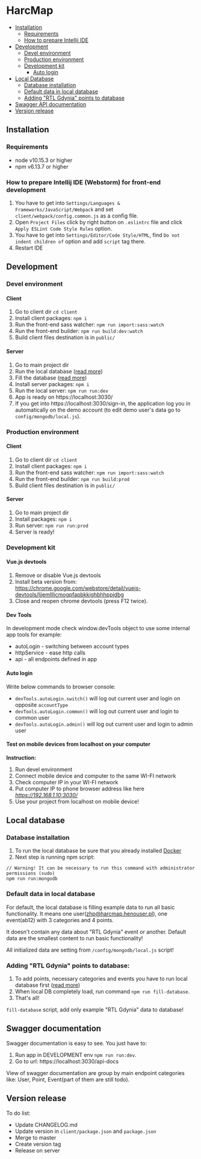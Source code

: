 # HarcMap

- [Installation](#installation)
   - [Requirements](#requirements)
   - [How to prepare Intellij IDE](#how-to-prepare-intellij-ide-webstorm--phpstorm-for-front-end-development)
- [Development](#development)
   - [Devel environment](#devel-environment)
   - [Production environment](#production-environment)
   - [Development kit](#development-kit)
      - [Auto login](#auto-login)
- [Local Database](#local-database)
   - [Database installation](#database-installation)
   - [Default data in local database](#default-data-in-local-database)
   - [Adding "RTL Gdynia" points to database](#adding-rtl-gdynia-points-to-database)
- [Swagger API documentation](#swagger-documentation)
- [Version release](#version-release)



## Installation

### Requirements
- node v10.15.3 or higher
- npm v6.13.7 or higher

### How to prepare Intellij IDE (Webstorm) for front-end development
1. You have to get into `Settings/Languages & Frameworks/JavaScript/Webpack` and set `client/webpack/config.common.js` as a config file.
2. Open `Project Files` click by right button on `.eslintrc` file and click `Apply ESLint Code Style Rules` option.
3. You have to get into `Settings/Editor/Code Style/HTML`, find `Do not indent children of` option and add `script` tag there.
4. Restart IDE



## Development

### Devel environment

#### Client
1. Go to client dir `cd client`
2. Install client packages: `npm i`
3. Run the front-end sass watcher: `npm run import:sass:watch`
4. Run the front-end builder: `npm run build:dev:watch`
5. Build client files destination is in `public/`
   
#### Server
1. Go to main project dir
2. Run the local database ([read more](#local-database))
3. Fill the database ([read more](#adding-rtl-gdynia-points-to-database))
4. Install server packages: `npm i`
5. Run the local server: `npm run run:dev`
6. App is ready on https://localhost:3030/
7. If you get into https://localhost:3030/sign-in, the application log you in automatically on 
   the demo account (to edit demo user's data go to `config/mongodb/local.js`).


### Production environment

#### Client
1. Go to client dir `cd client`
2. Install client packages: `npm i`
3. Run the front-end sass watcher: `npm run import:sass:watch`
4. Run the front-end builder: `npm run build:prod`
5. Build client files destination is in `public/`

#### Server
1. Go to main project dir
2. Install packages: `npm i`
3. Run server: `npm run run:prod`
4. Server is ready!

### Development kit

#### Vue.js devtools
1. Remove or disable Vue.js devtools
2. Install beta version from: https://chrome.google.com/webstore/detail/vuejs-devtools/ljjemllljcmogpfapbkkighbhhppjdbg
3. Close and reopen chrome devtools (press F12 twice).

#### Dev Tools
In development mode check window.devTools object to use some internal app tools for example:
- autoLogin - switching between account types
- httpService - ease http calls
- api - all endpoints defined in app

#### Auto login
Write below commands to browser console:
- `devTools.autoLogin.switch()` will log out current user and login on opposite `accountType`
- `devTools.autoLogin.common()` will log out current user and login to common user
- `devTools.autoLogin.admin()` will log out current user and login to admin user

#### Test on mobile devices from localhost on your computer
**Instruction:**
1. Run devel environment
2. Connect mobile device and computer to the same WI-FI network
3. Check computer IP in your WI-FI network
4. Put computer IP to phone browser address like here _https://192.168.1.10:3030/_
5. Use your project from localhost on mobile device!

## Local database

### Database installation
1. To run the local database be sure that you already installed [Docker](https://www.docker.com/products/docker-desktop)
2. Next step is running npm script: 
```
// Warning! It can be necessary to run this command with administrator permissions (sudo)
npm run run:mongodb
``` 

### Default data in local database
For default, the local database is filling example data to run all basic functionality.
It means one user(zhp@harcmap.henouser.pl), one event(ab12) with 3 categories and 4 points.


It doesn't contain any data about "RTL Gdynia" event or another. 
Default data are the smallest content to run basic functionality!

All initialized data are setting from `/config/mongodb/local.js` script!

### Adding "RTL Gdynia" points to database:
1. To add points, necessary categories and events you have to run local database first ([read more](#local-database))
2. When local DB completely load, run command `npm run fill-database`.
3. That's all!

`fill-database` script, add only example "RTL Gdynia" data to database!


## Swagger documentation
Swagger documentation is easy to see. You just have to:
1. Run app in DEVELOPMENT env `npm run run:dev`.
2. Go to url: https://localhost:3030/api-docs

View of swagger documentation are group by main endpoint categories like: User, Point, Event(part of them are still todo).


## Version release
To do list:
- Update CHANGELOG.md
- Update version in `client/package.json` and `package.json`
- Merge to master
- Create version tag
- Release on server
